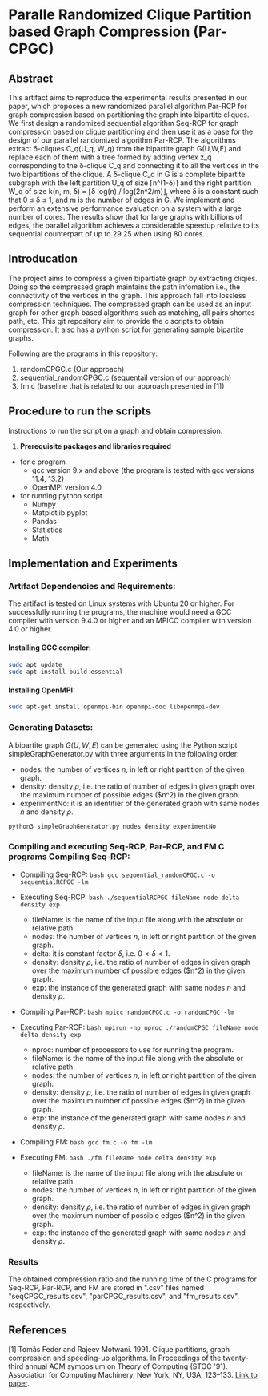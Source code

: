 # Paralle Randomized Clique Partition based Graph Compression (Par-CPGC)

## Abstract

This artifact aims to reproduce the experimental results presented in our paper, which proposes a new randomized parallel algorithm Par-RCP for graph compression based on partitioning the graph into bipartite cliques. We first design a randomized sequential algorithm Seq-RCP for graph compression based on clique partitioning and then use it as a base for the design of our parallel randomized algorithm Par-RCP. The algorithms extract δ-cliques C_q(U_q, W_q) from the bipartite graph G(U,W,E) and replace each of them with a tree formed by adding vertex z_q corresponding to the δ-clique C_q and connecting it to all the vertices in the two bipartitions of the clique. A δ-clique C_q in G is a complete bipartite subgraph with the left partition U_q of size ⌈n^(1-δ)⌉ and the right partition W_q of size k(n, m, δ) = ⌊δ log(n) / log(2n^2/m)⌋, where δ is a constant such that 0 ≤ δ ≤ 1, and m is the number of edges in G. We implement and perform an extensive performance evaluation on a system with a large number of cores. The results show that for large graphs with billions of edges, the parallel algorithm achieves a considerable speedup relative to its sequential counterpart of up to 29.25 when using 80 cores.

## Introducation
The project aims to compress a given bipartiate graph by extracting cliqies. Doing so the compressed graph maintains the path infomation i.e., the connectivity of the vertices in the graph. This approach fall into lossless compression techniques. The compressed graph can be used as an input graph for other graph based algorithms such as matching, all pairs shortes path, etc. 
This git repository aim to provide the c scripts to obtain compression. It also has a python script for generating sample bipartite graphs.

Following are the programs in this repository:
1. randomCPGC.c (Our approach)
2. sequential_randomCPGC.c (sequentail version of our approach)
3. fm.c (baseline that is related to our approach presented in [1])


## Procedure to run the scripts
Instructions to run the script on a graph and obtain compression.

1. **Prerequisite packages and libraries required**
  - for c program
    - gcc version 9.x and above (the program is tested with gcc versions 11.4,  13.2)
    - OpenMPI version 4.0
  - for running python script
    - Numpy
    - Matplotlib.pyplot
    - Pandas
    - Statistics
    - Math
     





## Implementation and Experiments

### Artifact Dependencies and Requirements:

The artifact is tested on Linux systems with Ubuntu 20 or higher. For successfully running the programs, the machine would need a GCC compiler with version 9.4.0 or higher and an MPICC compiler with version 4.0 or higher.

#### Installing GCC compiler:

```bash
sudo apt update
sudo apt install build-essential
```

#### Installing OpenMPI:
```bash
sudo apt-get install openmpi-bin openmpi-doc libopenmpi-dev
```

### Generating Datasets:
A bipartite graph $G(U, W, E)$ can be generated using the Python script simpleGraphGenerator.py with three arguments in the following order:
- nodes: the number of vertices $n$, in left or right partition of the given graph.
- density: density $\rho$, i.e. the ratio of number of edges in given graph over the maximum number of possible edges ($n^2) in the given graph.
- experimentNo: it is an identifier of the generated graph with same nodes $n$ and density $\rho$.
```bash
python3 simpleGraphGenerator.py nodes density experimentNo
```

### Compiling and executing Seq-RCP, Par-RCP, and FM C programs Compiling Seq-RCP:
- Compiling Seq-RCP: ```bash gcc sequential_randomCPGC.c -o sequentialRCPGC -lm ```
- Executing Seq-RCP: ```bash ./sequentialRCPGC fileName node delta density exp ```
  - fileName: is the name of the input file along with the absolute or relative path.
  - nodes: the number of vertices $n$, in left or right partition of the given graph.
  - delta: it is constant factor $\delta$, i.e. $0 < \delta < 1$.
  - density: density $\rho$, i.e. the ratio of number of edges in given graph over the maximum number of possible edges ($n^2) in the given graph.
  - exp: the instance of the generated graph with same nodes $n$ and density $\rho$.

- Compiling Par-RCP: ```bash mpicc randomCPGC.c -o randomCPGC -lm ```
- Executing Par-RCP: ```bash mpirun -np nproc ./randomCPGC fileName node delta density exp ```
  - nproc: number of processors to use for running the program.
  - fileName: is the name of the input file along with the absolute or relative path.
  - nodes: the number of vertices $n$, in left or right partition of the given graph.
  - density: density $\rho$, i.e. the ratio of number of edges in given graph over the maximum number of possible edges ($n^2) in the given graph.
  - exp: the instance of the generated graph with same nodes $n$ and density $\rho$.

- Compiling FM: ```bash gcc fm.c -o fm -lm```
- Executing FM: ```bash ./fm fileName node delta density exp```
  - fileName: is the name of the input file along with the absolute or relative path.
  - nodes: the number of vertices $n$, in left or right partition of the given graph.
  - density: density $\rho$, i.e. the ratio of number of edges in given graph over the maximum number of possible edges ($n^2) in the given graph.
  - exp: the instance of the generated graph with same nodes $n$ and density $\rho$.
  

### Results
The obtained compression ratio and the running time of the C programs for Seq-RCP, Par-RCP, and FM are stored in ".csv" files named "seqCPGC_results.csv", "parCPGC_results.csv", and "fm_results.csv", respectively.






## References

[1] Tomás Feder and Rajeev Motwani. 1991. Clique partitions, graph compression and speeding-up algorithms. In Proceedings of the twenty-third annual ACM symposium on Theory of Computing (STOC '91). Association for Computing Machinery, New York, NY, USA, 123–133. [Link to paper](https://doi.org/10.1145/103418.103424).

















